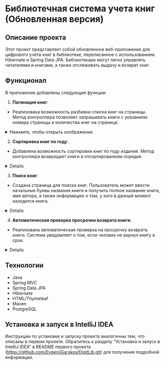 # Библиотечная система учета книг (Обновленная версия)

## Описание проекта

Этот проект представляет собой обновленное веб-приложение для цифрового учета книг в библиотеке, переписанное с использованием Hibernate и Spring Data JPA. Библиотекари могут легко управлять читателями и книгами, а также отслеживать выдачу и возврат книг.

## Функционал

В приложение добавлены следующие функции:

1. **Пагинация книг**:
  - Реализована возможность разбивки списка книг на страницы. Метод контроллера позволяет запрашивать книги с указанием номера страницы и количества книг на странице.
<details>
<summary>Нажмите, чтобы открыть изображение</summary>
![Pagination](https://github.com/user-attachments/assets/38a4198a-9a39-4721-9517-9d9cc5e462cf)
</details>

2. **Сортировка книг по году**:
  - Добавлена возможность сортировки книг по году издания. Метод контроллера возвращает книги в отсортированном порядке.
<details>
![Sorting](https://github.com/user-attachments/assets/f4b8228a-3288-4b8c-b86d-eeb3d5165706)
</details>

3. **Поиск книг**:
  - Создана страница для поиска книг. Пользователь может ввести начальные буквы названия книги и получить полное название книги, имя автора, а также информацию о том, у кого в данный момент находится книга.
<details>
![Search](https://github.com/user-attachments/assets/0ec8ae0a-5d59-4693-9f7b-2755bb5cec10)
</details>

4. **Автоматическая проверка просрочки возврата книги**:
  - Реализована автоматическая проверка на просрочку возврата книги. Система уведомляет о том, если человек не вернул книгу в срок.
<details>
![Сhecking the book](https://github.com/user-attachments/assets/be760a70-7a98-4499-adab-2df0e987bb56)
</details>

## Технологии

- Java
- Spring MVC
- Spring Data JPA
- Hibernate
- HTML/Thymeleaf
- Maven
- PostgreSQL

## Установка и запуск в IntelliJ IDEA

Инструкции по установке и запуску проекта аналогичны тем, что описаны в первом проекте. Обратитесь к разделу "Установка и запуск в IntelliJ IDEA" в README первого проекта (https://github.com/EvgeniiGarskov/DigitLib.git) для получения подробной информации.
